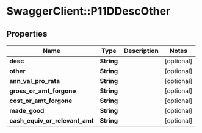 # SwaggerClient::P11DDescOther

## Properties
Name | Type | Description | Notes
------------ | ------------- | ------------- | -------------
**desc** | **String** |  | [optional] 
**other** | **String** |  | [optional] 
**ann_val_pro_rata** | **String** |  | [optional] 
**gross_or_amt_forgone** | **String** |  | [optional] 
**cost_or_amt_forgone** | **String** |  | [optional] 
**made_good** | **String** |  | [optional] 
**cash_equiv_or_relevant_amt** | **String** |  | [optional] 

